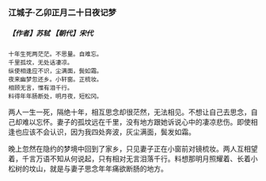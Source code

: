 ### 江城子·乙卯正月二十日夜记梦
##### 【作者】苏轼 【朝代】宋代
```
十年生死两茫茫。不思量。自难忘。
千里孤坟，无处话凄凉。
纵使相逢应不识，尘满面，鬓如霜。
夜来幽梦忽还乡。小轩窗。正梳妆。
相顾无言，惟有泪千行。
料得年年肠断处，明月夜，短松冈。
```

两人一生一死，隔绝十年，相互思念却很茫然，无法相见。不想让自己去思念，自己却难以忘怀。妻子的孤坟远在千里，没有地方跟她诉说心中的凄凉悲伤。即使相逢也应该不会认识，因为我四处奔波，灰尘满面，鬓发如霜。


晚上忽然在隐约的梦境中回到了家乡，只见妻子正在小窗前对镜梳妆。两人互相望着，千言万语不知从何说起，只有相对无言泪落千行。料想那明月照耀着、长着小松树的坟山，就是与妻子思念年年痛欲断肠的地方。
